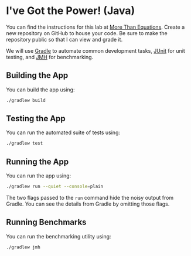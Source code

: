 # I've Got the Power! (Java)

You can find the instructions for this lab at [More Than Equations][more-than-equations]. Create a new repository on GitHub to house your code. Be sure to make the repository public so that I can view and grade it.

We will use [Gradle][gradle] to automate common development tasks, [JUnit][junit] for unit testing, and [JMH][jmh] for benchmarking.

## Building the App

You can build the app using:

```bash
./gradlew build
```

## Testing the App

You can run the automated suite of tests using:

```bash
./gradlew test
```

## Running the App

You can run the app using:

```bash
./gradlew run --quiet --console=plain
```

The two flags passed to the `run` command hide the noisy output from Gradle. You can see the details from Gradle by omitting those flags.

## Running Benchmarks

You can run the benchmarking utility using:

```bash
./gradlew jmh
```

[gradle]: https://gradle.org/
[jmh]: https://github.com/openjdk/jmh
[junit]: https://junit.org/
[more-than-equations]: https://morethanequations.com/Computer-Science/Labs/I've-Got-the-Power
